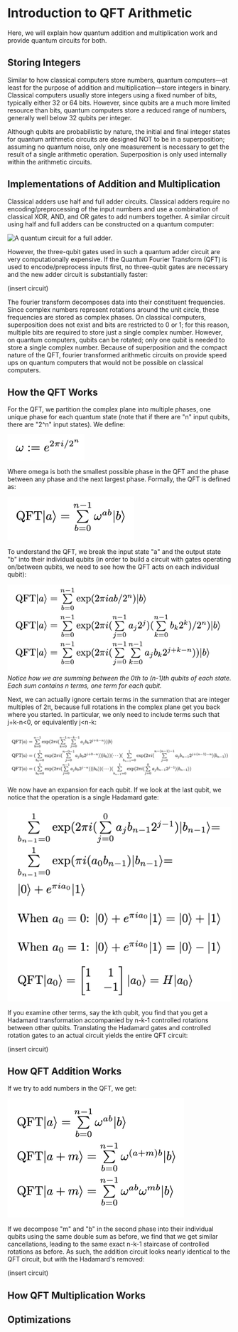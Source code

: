 # Introduction to QFT Arithmetic

Here, we will explain how quantum addition and multiplication work and provide quantum circuits for both.

## Storing Integers

Similar to how classical computers store numbers, quantum computers—at least for the purpose of addition and multiplication—store integers in binary. Classical computers usually store integers using a fixed number of bits, typically either 32 or 64 bits. However, since qubits are a much more limited resource than bits, quantum computers store a reduced range of numbers, generally well below 32 qubits per integer.

Although qubits are probabilistic by nature, the initial and final integer states for quantum arithmetic circuits are designed NOT to be in a superposition; assuming no quantum noise, only one measurement is necessary to get the result of a single arithmetic operation. Superposition is only used internally within the arithmetic circuits.

## Implementations of Addition and Multiplication

Classical adders use half and full adder circuits. Classical adders require no encoding/preprocessing of the input numbers and use a combination of classical XOR, AND, and OR gates to add numbers together. A similar circuit using half and full adders can be constructed on a quantum computer:

![A quantum circuit for a full adder.](https://www.researchgate.net/publication/346508632/figure/fig1/AS:963729009156096@1606782309965/Circuit-model-of-a-quantum-full-adder.png)

However, the three-qubit gates used in such a quantum adder circuit are very computationally expensive. If the Quantum Fourier Transform (QFT) is used to encode/preprocess inputs first, no three-qubit gates are necessary and the new adder circuit is substantially faster:

(insert circuit)

The fourier transform decomposes data into their constituent frequencies. Since complex numbers represent rotations around the unit circle, these frequencies are stored as complex phases. On classical computers, superposition does not exist and bits are restricted to 0 or 1; for this reason, multiple bits are required to store just a single complex number. However, on quantum computers, qubits can be rotated; only one qubit is needed to store a single complex number. Because of superposition and the compact nature of the QFT, fourier transformed arithmetic circuits on provide speed ups on quantum computers that would not be possible on classical computers.

## How the QFT Works

For the QFT, we partition the complex plane into multiple phases, one unique phase for each quantum state (note that if there are "n" input qubits, there are "2^n" input states). We define:

![](/images/QFT_phase_partition.png)

Where omega is both the smallest possible phase in the QFT and the phase between any phase and the next largest phase. Formally, the QFT is defined as:

![](/images/QFT_definition.png)

To understand the QFT, we break the input state "a" and the output state "b" into their individual qubits (in order to build a circuit with gates operating on/between qubits, we need to see how the QFT acts on each individual qubit):

![](/images/QFT_expansion.png)
*Notice how we are summing between the 0th to (n-1)th qubits of each state. Each sum contains n terms, one term for each qubit.*

Next, we can actually ignore certain terms in the summation that are integer multiples of 2π, because full rotations in the complex plane get you back where you started. In particular, we only need to include terms such that j+k-n<0, or equivalently j<n-k:

![](/images/QFT_expansion_simplification.png)

We now have an expansion for each qubit. If we look at the last qubit, we notice that the operation is a single Hadamard gate:

![](/images/QFT_last_qubit.png)

If you examine other terms, say the kth qubit, you find that you get a Hadamard transformation accompanied by n-k-1 controlled rotations between other qubits. Translating the Hadamard gates and controlled rotation gates to an actual circuit yields the entire QFT circuit:

(insert circuit)

## How QFT Addition Works

If we try to add numbers in the QFT, we get:

![](/images/QFT_addition.png)

If we decompose "m" and "b" in the second phase into their individual qubits using the same double sum as before, we find that we get similar cancellations, leading to the same exact n-k-1 staircase of controlled rotations as before. As such, the addition circuit looks nearly identical to the QFT circuit, but with the Hadamard's removed:

(insert circuit)

## How QFT Multiplication Works

## Optimizations